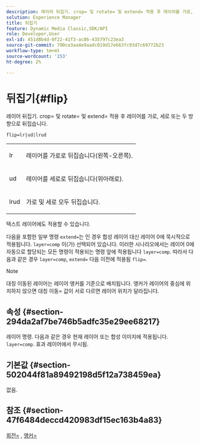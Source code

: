 ```yaml
---
description: 레이어 뒤집기. crop= 및 rotate= 및 extend= 적용 후 레이어를 가로, 세로 또는 두 방향으로 뒤집습니다.
solution: Experience Manager
title: 뒤집기
feature: Dynamic Media Classic,SDK/API
role: Developer,User
exl-id: 451d8b4d-0f22-41f3-ac86-435797c23ea3
source-git-commit: 790ce3aa4e9aadc019d17e663fc93d7c69772b23
workflow-type: tm+mt
source-wordcount: '153'
ht-degree: 2%

---
```


# 뒤집기{#flip}

레이어 뒤집기. crop= 및 rotate= 및 extend= 적용 후 레이어를 가로, 세로 또는 두 방향으로 뒤집습니다.

`flip=lr|ud|lrud`

<table id="simpletable_072CA0E24B7146D48AEFD70E51E849C2"> 
 <tr class="strow"> 
  <td class="stentry"> <p> <span class="codeph"> lr </span> </p> </td> 
  <td class="stentry"> <p>레이어를 가로로 뒤집습니다(왼쪽-오른쪽). </p> </td> 
 </tr> 
 <tr class="strow"> 
  <td class="stentry"> <p> <span class="codeph"> ud </span> </p> </td> 
  <td class="stentry"> <p>레이어를 세로로 뒤집습니다(위아래로). </p> </td> 
 </tr> 
 <tr class="strow"> 
  <td class="stentry"> <p> <span class="codeph"> lrud </span> </p> </td> 
  <td class="stentry"> <p>가로 및 세로 모두 뒤집습니다. </p> </td> 
 </tr> 
</table>

텍스트 레이어에도 적용할 수 있습니다.

다음을 포함한 일부 명령 `extend=`는 인 경우 합성 레이어 대신 레이어 0에 묵시적으로 적용됩니다. `layer=comp` 이(가) 선택되어 있습니다. 이러한 시나리오에서는 레이어 0에 자동으로 할당되는 모든 명령이 적용되는 명령 앞에 적용됩니다 `layer=comp`. 따라서 다음과 같은 경우 `layer=comp`, `extend=` 다음 이전에 적용됨 `flip=`.

>[!NOTE]
>
>대칭 이동된 레이어는 레이어 앵커를 기준으로 배치됩니다. 앵커가 레이어의 중심에 위치하지 않으면 대칭 이동= 값이 서로 다르면 레이어 위치가 달라집니다.

## 속성 {#section-294da2af7be746b5adfc35e29ee68217}

레이어 명령. 다음과 같은 경우 현재 레이어 또는 합성 이미지에 적용됩니다. `layer=comp`. 효과 레이어에서 무시됨.

## 기본값 {#section-502044f81a89492198d5f12a738459ea}

없음.

## 참조 {#section-47f6484deccd420983df15ec163b4a83}

[회전=](../../../../../is-api/http-ref/image-serving-api-ref/c-http-protocol-reference/c-command-reference/r-rotate.md#reference-12abb086635546ec9ec2e1a793dc1096) , [앵커=](../../../../../is-api/http-ref/image-serving-api-ref/c-http-protocol-reference/c-command-reference/r-anchor.md#reference-6661e548ab284b82828d8d94c8ddeb7c)
